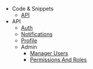 * Code & Snippets
    * [API](code/api.md)
* API
    * [Auth](api/auth.md)
    * [Notifications](api/permissions-and-roles.md)
    * [Profile](api/profile.md)
    * Admin
        * [Manager Users](api/admin/manager-users.md)
        * [Permissions And Roles](api/admin/permissions-and-roles.md)